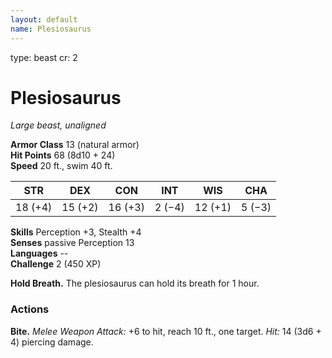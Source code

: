 ```yaml
---
layout: default
name: Plesiosaurus
---
```

type: beast
cr: 2

# Plesiosaurus 
_Large beast, unaligned_

**Armor Class** 13 (natural armor)    
**Hit Points** 68 (8d10 + 24)    
**Speed** 20 ft., swim 40 ft. 

| STR     | DEX     | CON     | INT     | WIS     | CHA     |
|---------|---------|---------|---------|---------|---------|
| 18 (+4) | 15 (+2) | 16 (+3) | 2 (−4) | 12 (+1) | 5 (−3) |

**Skills** Perception +3, Stealth +4    
**Senses** passive Perception 13    
**Languages** --    
**Challenge** 2 (450 XP) 

**Hold Breath.** The plesiosaurus can hold its breath for 1 hour.    

### Actions 
**Bite.** _Melee Weapon Attack:_ +6 to hit, reach 10 ft., one target. _Hit:_ 14 (3d6 + 4) piercing damage.